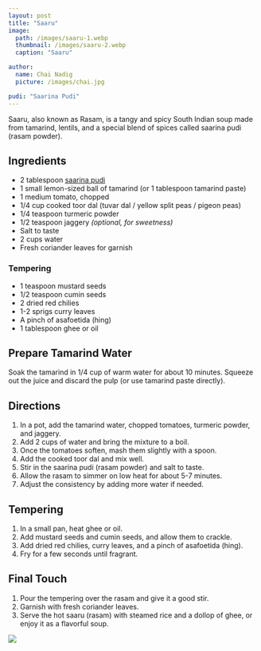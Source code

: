 ```yaml
---
layout: post
title: "Saaru"
image:
  path: /images/saaru-1.webp
  thumbnail: /images/saaru-2.webp
  caption: "Saaru"

author:
  name: Chai Nadig
  picture: /images/chai.jpg

pudi: "Saarina Pudi"
---
```


Saaru, also known as Rasam, is a tangy and spicy South Indian soup made from tamarind, lentils, and a special blend of spices called saarina pudi (rasam powder).

## Ingredients

- 2 tablespoon [saarina pudi](/rosies-recipes/pudi/saarina-pudi)
- 1 small lemon-sized ball of tamarind (or 1 tablespoon tamarind paste)
- 1 medium tomato, chopped
- 1/4 cup cooked toor dal (tuvar dal / yellow split peas / pigeon peas)
- 1/4 teaspoon turmeric powder
- 1/2 teaspoon jaggery _(optional, for sweetness)_
- Salt to taste
- 2 cups water
- Fresh coriander leaves for garnish

### Tempering

- 1 teaspoon mustard seeds
- 1/2 teaspoon cumin seeds
- 2 dried red chilies
- 1-2 sprigs curry leaves
- A pinch of asafoetida (hing)
- 1 tablespoon ghee or oil

## Prepare Tamarind Water

Soak the tamarind in 1/4 cup of warm water for about 10 minutes. Squeeze out the juice and discard the pulp (or use tamarind paste directly).

## Directions

1. In a pot, add the tamarind water, chopped tomatoes, turmeric powder, and jaggery.
2. Add 2 cups of water and bring the mixture to a boil.
3. Once the tomatoes soften, mash them slightly with a spoon.
4. Add the cooked toor dal and mix well.
5. Stir in the saarina pudi (rasam powder) and salt to taste.
6. Allow the rasam to simmer on low heat for about 5-7 minutes.
7. Adjust the consistency by adding more water if needed.

## Tempering

1. In a small pan, heat ghee or oil.
2. Add mustard seeds and cumin seeds, and allow them to crackle.
3. Add dried red chilies, curry leaves, and a pinch of asafoetida (hing).
4. Fry for a few seconds until fragrant.

## Final Touch

1. Pour the tempering over the rasam and give it a good stir.
2. Garnish with fresh coriander leaves.
3. Serve the hot saaru (rasam) with steamed rice and a dollop of ghee, or enjoy it as a flavorful soup.

<img src="/rosies-recipes/images/saaru-2.webp">
